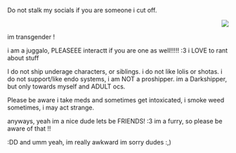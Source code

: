 Do not stalk my socials if you are someone i cut off. <p align="right"> <img src="https://komarev.com/ghpvc/?username=GothicCowboy&color=e17c0b&abbreviated=true"/> 


im transgender !





i am a juggalo, PLEASEEE interactt if you are one as well!!!!! :3 i LOVE to rant about stuff








I do not ship underage characters, or siblings. i do not like lolis or shotas. i do not support/like endo systems, i am NOT a proshipper. im a Darkshipper, but only towards myself and ADULT ocs.

Please be aware i take meds and sometimes get intoxicated, i smoke weed sometimes, i may act strange. 



anyways, yeah im a nice dude lets be FRIENDS! :3 im a furry, so please be aware of that !! 


:DD and umm yeah, im really awkward im sorry dudes :,) 
